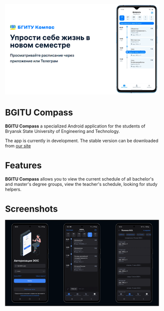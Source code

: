 ![bgitu compass](docs/images/thumbnail.png "BGITU Compass")

BGITU Compass
==================

**BGITU Compass** a specialized Android application for the students of Bryansk State University of Engineering and Technology.

The app is currently in development. The stable version can be downloaded from [our site](https://bgitu-compass.ru)

# Features

**BGITU Compass** allows you to view the current schedule of all bachelor's and master's degree groups, view the teacher's schedule, looking for study helpers.

# Screenshots

![screenshots](docs/images/screenshots.png)
